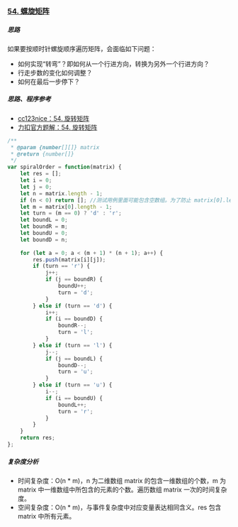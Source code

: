 ### [54. 螺旋矩阵](https://leetcode-cn.com/problems/spiral-matrix/)

##### 思路

如果要按顺时针螺旋顺序遍历矩阵，会面临如下问题：

* 如何实现“转弯”？即如何从一个行进方向，转换为另外一个行进方向？
* 行走步数的变化如何调整？
* 如何在最后一步停下？



##### 思路、程序参考

* [cc123nice：54. 旋转矩阵](https://leetcode-cn.com/problems/spiral-matrix/solution/luo-xuan-ju-zhen-ji-yi-li-jie-92100-by-caifeng123/)
* [力扣官方题解：54. 旋转矩阵](https://leetcode-cn.com/problems/spiral-matrix/solution/luo-xuan-ju-zhen-by-leetcode-solution/)



```javascript
/**
 * @param {number[][]} matrix
 * @return {number[]}
 */
var spiralOrder = function(matrix) {
    let res = [];
    let i = 0;
    let j = 0;
    let n = matrix.length - 1;
    if (n < 0) return []; //测试用例里面可能包含空数组。为了防止 matrix[0].length 报错，于是放在其前面。
    let m = matrix[0].length - 1;
    let turn = (m == 0) ? 'd' : 'r';
    let boundL = 0;
    let boundR = m;
    let boundU = 0;
    let boundD = n;
    
    for (let a = 0; a < (m + 1) * (n + 1); a++) {
        res.push(matrix[i][j]);
        if (turn == 'r') {
            j++;
            if (j == boundR) {
                boundU++;
                turn = 'd';
            }
        } else if (turn == 'd') {
            i++;
            if (i == boundD) {
                boundR--;
                turn = 'l';
            }
        } else if (turn == 'l') {
            j--;
            if (j == boundL) {
                boundD--;
                turn = 'u';
            }
        } else if (turn == 'u') {
            i--;
            if (i == boundU) {
                boundL++;
                turn = 'r';
            }
        }
    }
    return res;
};
```



##### 复杂度分析

* 时间复杂度：O(n * m)，n 为二维数组 matrix 的包含一维数组的个数，m 为 matrix 中一维数组中所包含的元素的个数。遍历数组 matrix 一次的时间复杂度。
* 空间复杂度：O(n * m)，与事件复杂度中对应变量表达相同含义。res 包含 matrix 中所有元素。